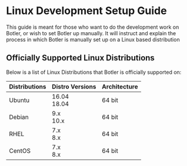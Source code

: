 # Linux Development Setup Guide

This guide is meant for those who want to do the development work on Botler, or wish to set Botler up manually. It will instruct and explain the process in which Botler is manually set up on a Linux based distribution

## Officially Supported Linux Distributions

Below is a list of Linux Distributions that Botler is officially supported on:

| Distributions | Distro Versions  | Architecture |
|---------------|------------------|--------------|
| Ubuntu        | 16\.04<br>18\.04 | 64 bit       |
| Debian        | 9.x<br>10.x      | 64 bit       |
| RHEL          | 7.x<br>8.x       | 64 bit       |
| CentOS        | 7.x<br>8.x       | 64 bit       |
